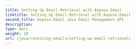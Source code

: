 ```yaml
---
title: Setting Up Email Retrieval with Aspose.Email
linktitle: Setting Up Email Retrieval with Aspose.Email
second_title: Aspose.Email Java Email Management API
description: 
type: docs
weight: 10
url: /java/receiving-emails/setting-up-email-retrieval/
---
```

